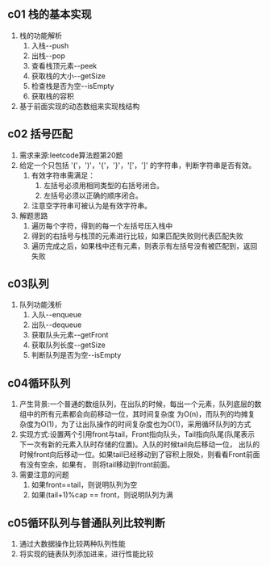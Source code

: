## c01 栈的基本实现
1. 栈的功能解析
    1. 入栈--push
    2. 出栈--pop
    3. 查看栈顶元素--peek
    4. 获取栈的大小--getSize
    5. 检查栈是否为空--isEmpty
    6. 获取栈的容积
2. 基于前面实现的动态数组来实现栈结构
## c02 括号匹配
1. 需求来源:leetcode算法题第20题
2. 给定一个只包括 '('，')'，'{'，'}'，'['，']' 的字符串，判断字符串是否有效。
    1. 有效字符串需满足：
        1. 左括号必须用相同类型的右括号闭合。
        2. 左括号必须以正确的顺序闭合。
    2. 注意空字符串可被认为是有效字符串。
3. 解题思路
    1. 遍历每个字符，得到的每一个左括号压入栈中
    2. 得到的右括号与栈顶的元素进行比较，如果匹配失败则代表匹配失败
    3. 遍历完成之后，如果栈中还有元素，则表示有左括号没有被匹配到，返回失败
## c03队列
1. 队列功能浅析
    1. 入队--enqueue
    2. 出队--dequeue
    3. 获取队头元素--getFront
    4. 获取队列长度--getSize
    5. 判断队列是否为空--isEmpty
## c04循环队列
1. 产生背景:一个普通的数组队列，在出队的时候，每出一个元素，队列底层的数组中的所有元素都会向前移动一位，其时间复杂度
为O(n)，而队列的均摊复杂度为O(1)，为了让出队操作的时间复杂度也为O(1)，采用循环队列的方式
2. 实现方式:设置两个引用front与tail，Front指向队头，Tail指向队尾(队尾表示下一次有新的元素入队时存储的位置)。入队的时候tail向后移动一位，
出队的时候front向后移动一位。如果tail已经移动到了容积上限处，则看看Front前面有没有空余，如果有，
则将tail移动到front前面。
3. 需要注意的问题
    1. 如果front==tail，则说明队列为空
    2. 如果(tail+1)%cap == front，则说明队列为满
## c05循环队列与普通队列比较判断
1. 通过大数据操作比较两种队列性能
2. 将实现的链表队列添加进来，进行性能比较